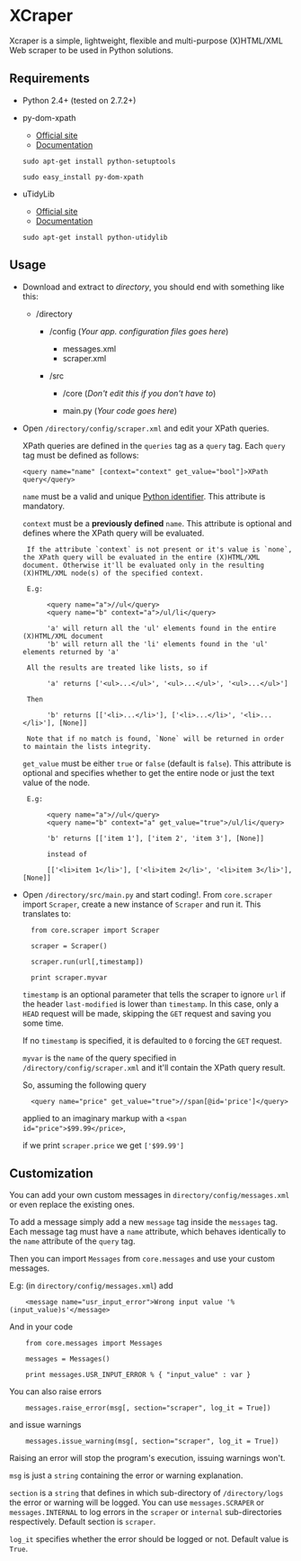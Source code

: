 XCraper
=======

Xcraper is a simple, lightweight, flexible and multi-purpose (X)HTML/XML Web scraper to be used in Python solutions.

Requirements
------------

* Python 2.4+ (tested on 2.7.2+)

* py-dom-xpath
    * [Official site](http://code.google.com/p/py-dom-xpath/ "py-dom-xpath official site")
    * [Documentation](http://py-dom-xpath.googlecode.com/svn/trunk/doc/index.html "py-dom-xpath documentation")

    `sudo apt-get install python-setuptools`

    `sudo easy_install py-dom-xpath`

* uTidyLib
    * [Official site](http://utidylib.berlios.de/ "uTidy official site")
    * [Documentation](http://utidylib.berlios.de/apidoc0.2/index.html "uTidy documentation")

    `sudo apt-get install python-utidylib`

Usage
-----

* Download and extract to *directory*, you should end with something like this:

    * /directory

        * /config (*Your app. configuration files goes here*)

            * messages.xml
            * scraper.xml

        * /src

            * /core (*Don't edit this if you don't have to*)

            * main.py (*Your code goes here*)

* Open `/directory/config/scraper.xml` and edit your XPath queries.

    XPath queries are defined in the `queries` tag as a `query` tag. Each `query` tag must be defined as follows:

    `<query name="name" [context="context" get_value="bool"]>XPath query</query>`

    `name` must be a valid and unique [Python identifier](http://docs.python.org/reference/lexical_analysis.html#identifiers "Python identifier"). This attribute is mandatory.

    `context` must be a **previously defined** `name`. This attribute is optional and defines where the XPath query will be evaluated.

       If the attribute `context` is not present or it's value is `none`, the XPath query will be evaluated in the entire (X)HTML/XML document. Otherwise it'll be evaluated only in the resulting (X)HTML/XML node(s) of the specified context.

       E.g:

            <query name="a">//ul</query>
            <query name="b" context="a">/ul/li</query>

            'a' will return all the 'ul' elements found in the entire (X)HTML/XML document
            'b' will return all the 'li' elements found in the 'ul' elements returned by 'a'

       All the results are treated like lists, so if

            'a' returns ['<ul>...</ul>', '<ul>...</ul>', '<ul>...</ul>']

       Then

            'b' returns [['<li>...</li>'], ['<li>...</li>', '<li>...</li>'], [None]]

       Note that if no match is found, `None` will be returned in order to maintain the lists integrity.
     
     
    `get_value` must be either `true` or `false` (default is `false`). This attribute is optional and specifies whether to get the entire node or just the text value of the node.

       E.g:

            <query name="a">//ul</query>
            <query name="b" context="a" get_value="true">/ul/li</query>

            'b' returns [['item 1'], ['item 2', 'item 3'], [None]]

            instead of

            [['<li>item 1</li>'], ['<li>item 2</li>', '<li>item 3</li>'], [None]]

* Open `/directory/src/main.py` and start coding!. From `core.scraper` import `Scraper`, create a new instance of `Scraper` and run it. This translates to:

        from core.scraper import Scraper

        scraper = Scraper()

        scraper.run(url[,timestamp])

        print scraper.myvar


    `timestamp` is an optional parameter that tells the scraper to ignore `url` if the header `last-modified` is lower than `timestamp`. In this case, only a `HEAD` request will be made, skipping the `GET` request and saving you some time.

    If no `timestamp` is specified, it is defaulted to `0` forcing the `GET` request.

    `myvar` is the `name` of the query specified in `/directory/config/scraper.xml` and it'll contain the XPath query result.

    So, assuming the following query

        <query name="price" get_value="true">//span[@id='price']</query>

    applied to an imaginary markup with a `<span id="price">$99.99</price>`,

    if we print `scraper.price` we get `['$99.99']`

Customization
-------------

You can add your own custom messages in `directory/config/messages.xml` or even replace the existing ones.

To add a message simply add a new `message` tag inside the `messages` tag. Each message tag must have a `name` attribute, which behaves identically to the `name` attribute of the `query` tag.

Then you can import `Messages` from `core.messages` and use your custom messages.

E.g: (in `directory/config/messages.xml`) add

        <message name="usr_input_error">Wrong input value '%(input_value)s'</message>

And in your code

        from core.messages import Messages
    
        messages = Messages()

        print messages.USR_INPUT_ERROR % { "input_value" : var }

You can also raise errors 

        messages.raise_error(msg[, section="scraper", log_it = True])

and issue warnings

        messages.issue_warning(msg[, section="scraper", log_it = True])

Raising an error will stop the program's execution, issuing warnings won't.

`msg` is just a `string` containing the error or warning explanation. 

`section` is a `string` that defines in which sub-directory of `/directory/logs` the error or warning will be logged. You can use `messages.SCRAPER` or `messages.INTERNAL` to log errors in the `scraper` or `internal` sub-directories respectively. Default section is `scraper`.

`log_it` specifies whether the error should be logged or not. Default value is `True`.

